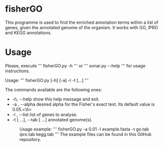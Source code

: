 # fisherGO

This programme is used to find the enriched annotation terms within a list of genes, given the annotated genome of the organism. It works with GO, IPRO and KEGG annotations.

# Usage

Please, execute
'''
fisherGO.py -h
'''
or
'''
sonar.py --help
'''
for usage instructions.

Usage:
'''
fisherGO.py [-h] [-a] -l  -t  [...]
'''

The commands available are the following ones:
<ul>
<li>-h, --help                          show this help message and exit.
<li>-a , --alpha                        desired alpha for the Fisher's exact test. Its default value is 0.05.<\li>
<li>-l , --list                         list of genes to analyse.
<li>-t  [ ...], --tab  [ ...]           annotated genome(s).
<ul>

Usage example:
'''
fisherGO.py -a 0.01 -l example.fasta -t go.tab ipro.tab kegg.tab
'''
The example files can be found in this GitHub repository.


